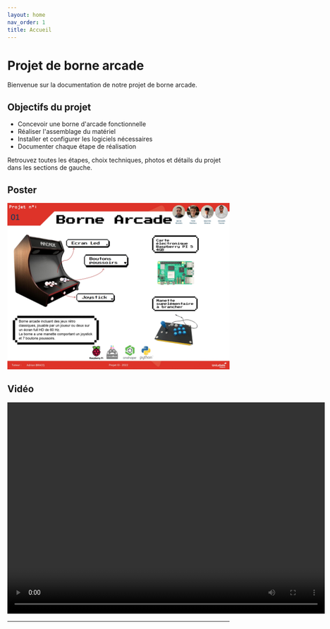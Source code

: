 ```yaml
---
layout: home
nav_order: 1
title: Accueil
---
```


#  Projet de borne arcade

Bienvenue sur la documentation de notre projet de borne arcade.

## Objectifs du projet

- Concevoir une borne d'arcade fonctionnelle
- Réaliser l'assemblage du matériel
- Installer et configurer les logiciels nécessaires
- Documenter chaque étape de réalisation

Retrouvez toutes les étapes, choix techniques, photos et détails du projet dans les sections de gauche.



## Poster


![Poster projet](images/Poster.jpg)

## Vidéo


<video width="720" height="480" controls>
  <source src="https://dl.dropboxusercontent.com/scl/fi/bb3567ev14kaqg8rg9qp4/video.mp4?rlkey=lgvcdwlqa8ywrm3grd2c7aykf&st=drn8kqi4" type="video/mp4">
  Votre navigateur ne supporte pas la lecture vidéo.
</video>



---
